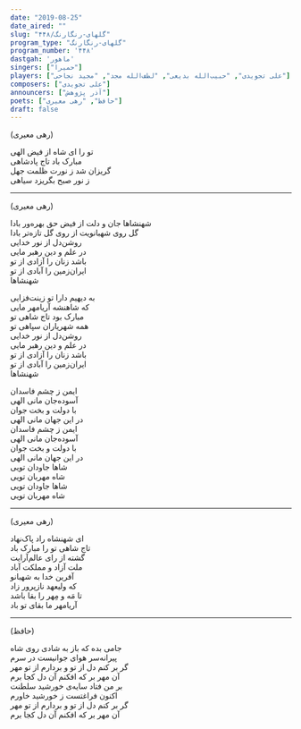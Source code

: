 ```yaml
---
date: "2019-08-25"
date_aired: ""
slug: "گلهای-رنگارنگ/۴۴۸"
program_type: "گلهای-رنگارنگ"
program_number: '۴۴۸'
dastgah: 'ماهور'
singers: ["حمیرا"]
players: ["علی تجویدی", "حبیب‌الله بدیعی", "لطف‌الله مجد", "مجید نجاحی"]
composers: ["علی تجویدی"]
announcers: ["آذر پژوهش"]
poets: ["حافظ", "رهی معیری"]
draft: false
---
```


(رهی معیری)  

تو را ای شاه از فیض الهی  
مبارک باد تاج پادشاهی  
گریزان شد ز نورت ظلمت جهل  
ز نور صبح بگریزد سیاهی  

---  

(رهی معیری)  

شهنشاها جان و دلت از فیض حق بهره‌ور بادا  
گل روی شهبانویت از روی گل تازه‌تر بادا  
روشن‌دل از نور خدایی  
در علم و دین رهبر مایی  
باشد زنان را آزادی از تو  
ایران‌زمین را آبادی از تو  
شهنشاها  

به دیهیم دارا تو زینت‌فزایی  
که شاهنشه آریامهر مایی  
مبارک بود تاج شاهی تو  
همه شهریاران سپاهی تو  
روشن‌دل از نور خدایی  
در علم و دین رهبر مایی  
باشد زنان را آزادی از تو  
ایران‌زمین را آبادی از تو  
شهنشاها  

ایمن ز چشم فاسدان  
آسوده‌جان مانی الهی  
با دولت و بخت جوان  
در این جهان مانی الهی  
ایمن ز چشم فاسدان  
آسوده‌جان مانی الهی  
با دولت و بخت جوان  
در این جهان مانی الهی  
شاها جاودان تویی  
شاه مهربان تویی  
شاها جاودان تویی  
شاه مهربان تویی  

---  

(رهی معیری)  

ای شهنشاه راد پاک‌نهاد  
تاج شاهی تو را مبارک باد  
گشته از رای عالم‌آرایت  
ملت آزاد و مملکت آباد  
آفرین خدا به شهبانو  
که ولیعهد نازپرور زاد  
تا مَه و مِهر را بقا باشد  
آریامهر ما بقای تو باد  

---  

(حافظ)  

جامی بده که باز به شادی روی شاه  
پیرانه‌سر هوای جوانیست در سرم  
گر بر کنم دل از تو و بردارم از تو مهر  
آن مهر بر که افکنم آن دل کجا برم  
بر من فتاد سایه‌ی خورشید سلطنت  
اکنون فراغتست ز خورشید خاورم  
گر بر کنم دل از تو و بردارم از تو مهر  
آن مهر بر که افکنم آن دل کجا برم  
